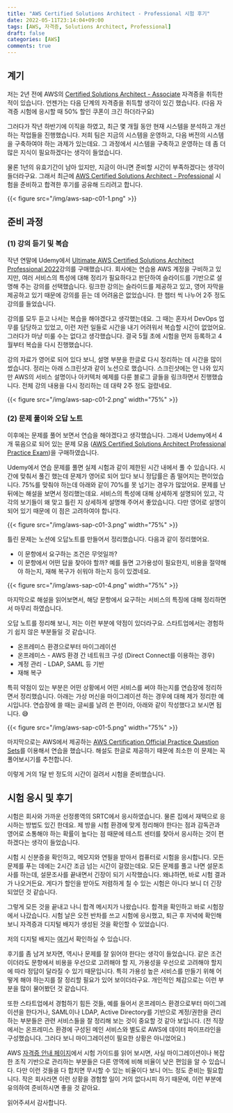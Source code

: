 ```yaml
---
title: "AWS Certified Solutions Architect - Professional 시험 후기"
date: 2022-05-11T23:14:04+09:00
tags: [AWS, 자격증, Solutions Architect, Professional]
draft: false
categories: [AWS]
comments: true
---
```


## 계기

저는 2년 전에 AWS의 [Certified Solutions Architect - Associate](https://www.credly.com/earner/earned/badge/c6d39aca-7679-40ad-ab01-163b5334d75d) 자격증을 취득한 적이 있습니다. 언젠가는 다음 단계의 자격증을 취득할 생각이 있긴 했습니다. (다음 자격증 시험에 응시할 때 50% 할인 쿠폰이 크긴 하더라구요)

그러다가 작년 하반기에 이직을 하였고, 최근 몇 개월 동안 현재 시스템을 분석하고 개선하는 작업들을 진행했습니다. 저희 팀은 지금의 시스템을 운영하고, 다음 버전의 시스템을 구축하여야 하는 과제가 있는데요. 그 과정에서 시스템을 구축하고 운영하는 데 좀 더 많은 지식이 필요하겠다는 생각이 들었습니다. 

물론 1년의 유효기간이 남아 있지만, 지금이 아니면 준비할 시간이 부족하겠다는 생각이 들더라구요. 그래서 최근에 [AWS Certified Solutions Architect - Professional](https://aws.amazon.com/ko/certification/certified-solutions-architect-professional) 시험을 준비하고 합격한 후기를 공유해 드리려고 합니다.

{{< figure src="/img/aws-sap-c01-1.png" >}}

## 준비 과정

### (1) 강의 듣기 및 복습

작년 연말에 Udemy에서 [Ultimate AWS Certified Solutions Architect Professional 2022](https://www.udemy.com/course/aws-solutions-architect-professional/)강의를 구매했습니다. 회사에는 연습용 AWS 계정을 구비하고 있지만, 여러 서비스의 특성에 대해 정리가 필요하다고 판단하여 슬라이드를 기반으로 설명해 주는 강의를 선택했습니다. 링크한 강의는 슬라이드를 제공하고 있고, 영어 자막을 제공하고 있기 때문에 강의를 듣는 데 어려움은 없었습니다. 한 챕터 씩 나누어 2주 정도 강의를 들었습니다. 

강의를 모두 듣고 나서는 복습을 해야겠다고 생각했는데요. 그 때는 혼자서 DevOps 업무를 담당하고 있었고, 이런 저런 일들로 시간을 내기 어려워서 복습할 시간이 없었어요. 그러다가 마냥 미룰 수는 없다고 생각했습니다. 결국 5월 초에 시험을 먼저 등록하고 4월부터 복습을 다시 진행했습니다. 

강의 자료가 영어로 되어 있다 보니, 설명 부분을 한글로 다시 정리하는 데 시간을 많이 썼습니다. 정리는 아래 스크린샷과 같이 노션으로 했습니다. 스크린샷에는 안 나와 있지만 AWS의 서비스 설명이나 아키텍처 예제를 다룬 블로그 글들을 링크하면서 진행했습니다. 전체 강의 내용을 다시 정리하는 데 대략 2주 정도 걸렸네요. 

{{< figure src="/img/aws-sap-c01-2.png" width="75%" >}}

### (2) 문제 풀이와 오답 노트 

이후에는 문제를 풀어 보면서 연습을 해야겠다고 생각했습니다. 그래서 Udemy에서 4개 묶음으로 되어 있는 문제 모음 ([AWS Certified Solutions Architect Professional Practice Exam](https://www.udemy.com/course/aws-solutions-architect-professional-practice-exams-amazon/))을 구매하였습니다.

Udemy에서 연습 문제를 풀면 실제 시험과 같이 제한된 시간 내에서 풀 수 있습니다. 시간에 맞춰서 풀긴 했는데 문제가 영어로 되어 있다 보니 정답률은 좀 떨어지는 편이었습니다. 75%를 맞춰야 하는데 아래와 같이 70%를 못 넘기는 경우가 많았어요. 문제를 난 뒤에는 해설을 보면서 정리했는데요. 서비스의 특성에 대해 상세하게 설명되어 있고, 각각의 보기들이 왜 맞고 틀린 지 상세하게 설명해 주어서 좋았습니다. 다만 영어로 설명이 되어 있기 때문에 이 점은 고려하여야 합니다. 

{{< figure src="/img/aws-sap-c01-3.png" width="75%" >}}

틀린 문제는 노션에 오답노트를 만들어서 정리했습니다. 다음과 같이 정리했어요. 

* 이 문항에서 요구하는 조건은 무엇일까?
* 이 문항에서 어떤 답을 찾아야 할까? 예를 들면 고가용성이 필요한지, 비용을 절약해야 하는지, 재해 복구가 쉬워야 하는지 등이 있겠네요. 

{{< figure src="/img/aws-sap-c01-4.png" width="75%" >}}

마지막으로 해설을 읽어보면서, 해당 문항에서 요구하는 서비스의 특징에 대해 정리하면서 마무리 하였습니다.

오답 노트를 정리해 보니, 저는 이런 부분에 약점이 있더라구요. 스타트업에서는 경험하기 쉽지 않은 부분들일 것 같습니다.

* 온프레미스 환경으로부터 마이그레이션
* 온프레미스 - AWS 환경 간 네트워크 구성 (Direct Connect를 이용하는 경우)
* 계정 관리 - LDAP, SAML 등 기반
* 재해 복구

특히 약점이 있는 부분은 어떤 상황에서 어떤 서비스를 써야 하는지를 연습장에 정리하면서 정리했습니다. 아래는 가상 머신을 마이그레이션 하는 경우에 대해 제가 정리한 예시입니다. 연습장에 쓸 때는 글씨를 날려 쓴 편이라, 아래와 같이 작성했다고 보시면 됩니다. 😅

{{< figure src="/img/aws-sap-c01-5.png" width="75%" >}}

마지막으로는 AWS에서 제공하는 [AWS Certification Official Practice Question Sets](https://explore.skillbuilder.aws/learn/course/9160/AWS%2520Certification%2520Official%2520Practice%2520Question%2520Sets%2520%28Korean%29)를 이용해서 연습을 했습니다. 해설도 한글로 제공하기 때문에 최소한 이 문제는 꼭 풀어보시기를 추천합니다. 

이렇게 거의 1달 반 정도의 시간이 걸려서 시험을 준비했습니다.

## 시험 응시 및 후기 

시험은 회사와 가까운 선정릉역의 SRTC에서 응시하였습니다. 물론 집에서 재택으로 응시하는 방법도 있긴 한데요. 제 방을 시험 환경에 맞게 정리해야 한다는 점과 감독관과 영어로 소통해야 하는 확률이 높다는 점 때문에 테스트 센터를 찾아서 응시하는 것이 편하겠다는 생각이 들었습니다.

시험 시 신분증을 확인하고, 메모지와 연필을 받아서 컴퓨터로 시험을 응시합니다. 모든 문제를 푸는 데에는 2시간 조금 넘는 시간이 걸렸는데요. 모든 문제를 풀고 나면 설문조사를 하는데, 설문조사를 끝내면서 긴장이 되기 시작했습니다. 왜냐하면, 바로 시험 결과가 나오거든요. 게다가 할인을 받아도 저렴하게 칠 수 있는 시험은 아니다 보니 더 긴장되었던 것 같습니다. 

그렇게 모든 것을 끝내고 나니 합격 메시지가 나왔습니다. 합격을 확인하고 바로 시험장에서 나갔습니다. 시험 날은 오전 반차를 쓰고 시험에 응시했고, 퇴근 후 저녁에 확인해 보니 자격증과 디지털 배지가 생성된 것을 확인할 수 있었습니다. 

저의 디지털 배지는 [여기](https://www.credly.com/badges/78dee716-8fba-4caf-9abf-521a4326b794/public_url)서 확인하실 수 있습니다.

후기를 좀 남겨 보자면, 역시나 문제를 잘 읽어야 한다는 생각이 들었습니다. 같은 조건이더라도 문항에서 비용을 우선으로 고려해야 할 지, 가용성을 우선으로 고려해야 할지에 따라 정답이 달라질 수 있기 때문입니다. 특히 가용성 높은 서비스를 만들기 위해 어떻게 해야 하는지를 잘 정리할 필요가 있어 보이더라구요. 개인적인 체감으로는 이런 부분을 많이 물어봤던 것 같습니다.

또한 스타트업에서 경험하기 힘든 것들, 예를 들어서 온프레미스 환경으로부터 마이그레이션을 한다거나, SAML이나 LDAP, Active Directory를 기반으로 계정/권한을 관리하는 부분들은 관련 서비스들을 잘 정리해 보는 것이 중요할 것 같아 보입니다. (전 직장에서는 온프레미스 환경에 구성된 메인 서비스와 별도로 AWS에 데이터 파이프라인을 구성했습니다. 그러다 보니 마이그레이션이 필요한 상황은 아니었어요.)

AWS [자격증 안내 페이지](https://aws.amazon.com/ko/certification/certified-solutions-architect-professional/)에서 시험 가이드를 읽어 보시면, 사실 마이그레이션이나 복잡한 조직 기반으로 관리하는 부분들은 다른 영역에 비해 비율이 낮은 편임을 알 수 있습니다. 다만 이런 것들을 다 합치면 무시할 수 있는 비율이다 보니 어느 정도 준비는 필요합니다. 작은 회사라면 이런 상황을 경험할 일이 거의 없다시피 하기 때문에, 이런 부분에 유의하여 준비하시면 좋을 것 같아요. 

읽어주셔서 감사합니다.

